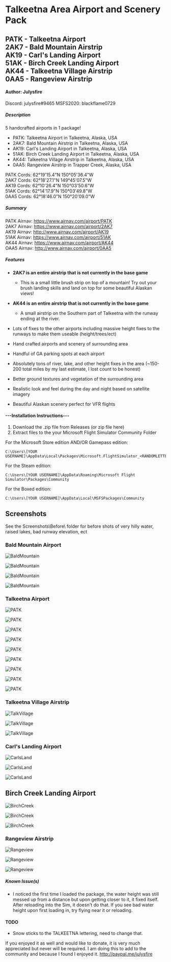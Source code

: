 # Talkeetna Area Airport and Scenery Pack

## PATK - Talkeetna Airport <br/> 2AK7 - Bald Mountain Airstrip <br/> AK19 - Carl's Landing Airport <br/> 51AK - Birch Creek Landing Airport <br/> AK44 - Talkeetna Village Airstrip <br/> 0AA5 - Rangeview Airstrip

#### Author: Julysfire
Discord: julysfire#9465        MSFS2020: blackflame0729

##### Description
5 handcrafted airports in 1 package!

- PATK: Talkeetna Airport in Talkeetna, Alaska, USA
- 2AK7: Bald Mountain Airstrip in Talkeetna, Alaska, USA
- AK19: Carl's Landing Airport in Talkeetna, Alaska, USA
- 51AK: Birch Creek Landing Airport in Talkeetna, Alaska, USA
- AK44: Talkeetna Village Airstrip in Talkeetna, Alaska, USA
- 0AA5: Rangeview Airstrip in Trapper Creek, Alaska, USA

PATK Cords: 62°19'15.4"N 150°05'36.4"W <br/> 2AK7 Cords: 62°18'27.1"N 149°45'07.5"W <br/> AK19 Cords: 62°10'26.4"N 150°03'50.6"W <br/> 51AK Cords: 62°14'17.9"N 150°03'49.8"W <br/> 0AA5 Cords: 62°18'46.0"N 150°20'09.0"W </br>

##### Summary

PATK Airnav: <https://www.airnav.com/airport/PATK> <br/> 2AK7 Airnav: <https://www.airnav.com/airport/2AK7> <br/> AK19 Airnav: <http://www.airnav.com/airport/AK19> <br/> 51AK Airnav: <https://www.airnav.com/airport/51AK> <br/> AK44 Airnav: <https://www.airnav.com/airport/AK44> </br> OAA5 Airnav: <http://www.airnav.com/airport/0AA5>

##### Features

- **2AK7 is an entire airstrip that is not currently in the base game**
    - This is a small little brush strip on top of a mountain!  Try out your brush landing skills and land on top for some beautiful Alaskan views!

- **AK44 is an entire airstrip that is not currently in the base game**
    - A small airstrip on the Southern part of Talkeetna with the runway ending at the river.
	
- Lots of fixes to the other airports including massive height fixes to the runways to make them useable (height/trees/ect)

- Hand crafted airports and scenery of surrounding area
- Handful of GA parking spots at each airport
- Absolutely tons of river, lake, and other height fixes in the area (~150-200 total miles by my last estimate, I lost count to be honest)
- Better ground textures and vegetation of the surrounding area
- Realistic look and feel during the day and night based on satellite imagery
- Beautiful Alaskan scenery perfect for VFR flights

#### ---Installation Instructions---
1. Download the .zip file from Releases (or zip file here)
2. Extract files to the your Microsoft Flight Simulator Community Folder

For the Microsoft Store edition AND/OR Gamepass edition:

	C:\Users\[YOUR USERNAME]\AppData\Local\Packages\Microsoft.FlightSimulator_<RANDOMLETTERS>\LocalCache\Packages\Community
	
For the Steam edition:

	C:\Users\[YOUR USERNAME]\AppData\Roaming\Microsoft Flight Simulator\Packages\Community
	
For the Boxed edition:

	C:\Users\[YOUR USERNAME]\AppData\Local\MSFSPackages\Community

## Screenshots
See the Screenshots\Before\ folder for before shots of very hilly water, raised lakes, bad runway elevation, ect

### Bald Mountain Airport

![BaldMountain](Screenshots/After/Bald.PNG)

![BaldMountain](Screenshots/After/Bald2.PNG)

![BaldMountain](Screenshots/After/Bald3.PNG)

![BaldMountain](Screenshots/After/Bald4.PNG)

### Talkeetna Airport

![PATK](Screenshots/After/aaaCover.PNG)

![PATK](Screenshots/After/PATK6.PNG)

![PATK](Screenshots/After/PATKDoubleRainbow.PNG)

![PATK](Screenshots/After/PATKSnow.PNG)

![PATK](Screenshots/After/PATK7.PNG)

![PATK](Screenshots/After/PATK.PNG)

![PATK](Screenshots/After/PATK2.PNG)

![PATK](Screenshots/After/PATK4.PNG)

![PATK](Screenshots/After/PATK9.PNG)

### Talkeetna Village Airstrip

![TalkVillage](Screenshots/After/TalkVillage.PNG)

![TalkVillage](Screenshots/After/TalkVillage2.PNG)

![TalkVillage](Screenshots/After/TalkVillage3.PNG)

### Carl's Landing Airport

![CarlsLand](Screenshots/After/CarlsLanding.PNG)

![CarlsLand](Screenshots/After/CarlsLanding2.PNG)

![CarlsLand](Screenshots/After/CarlsLanding3.PNG)

## Birch Creek Landing Airport

![BirchCreek](Screenshots/After/BirchCreek.PNG)

![BirchCreek](Screenshots/After/BirchCreek2.PNG)

![BirchCreek](Screenshots/After/BirchCreek3.PNG)

### Rangeview Airstrip

![Rangeview](Screenshots/After/Rangeview.PNG)

![Rangeview](Screenshots/After/Rangeview2.PNG)

![Rangeview](Screenshots/After/Rangeview3.PNG)

##### Known Issue(s)

- I noticed the first time I loaded the package, the water height was still messed up from a distance but upon getting closer to it, it fixed itself.  After reloading into the Sim, it doesn't do that.  If you see bad water height upon first loading in, try flying near it or reloading.


#### TODO

- Snow sticks to the TALKEETNA lettering, need to change that.

If you enjoyed it as well and would like to donate, it is very much appreciated but never will be required.  I am doing this to add to the community and because I found I enjoyed it.
http://paypal.me/julysfire
